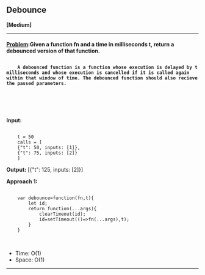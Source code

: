 ##  Debounce


<b>[Medium]</b>
<br/>

<hr/>

<h4><a href="https://leetcode.com/problems/debounce/description/?utm_campaign=PostD15&utm_medium=Post&utm_source=Post&gio_link_id=AovN2Ojo">Problem</a>:Given a function fn and a time in milliseconds t, return a debounced version of that function.<br>

```

    A debounced function is a function whose execution is delayed by t milliseconds and whose execution is cancelled if it is called again within that window of time. The debounced function should also recieve the passed parameters.

```

<br/>

</h4>

<br/>

<b>Input:</b> <br>

```

    t = 50
    calls = [
    {"t": 50, inputs: [1]},
    {"t": 75, inputs: [2]}
    ]

```

<b>Output:</b> [{"t": 125, inputs: [2]}] <br>

<b>Approach 1:</b> 
<br/>

```

    var debounce=function(fn,t){
        let id;
        return function(...args){
            clearTimeout(id);
            id=setTimeout(()=>fn(...args),t);
        }
    }

```

<br/>
<ul>
<li>Time: O(1) </li>
<li>Space: O(1) </li>
</ul>
<hr>

